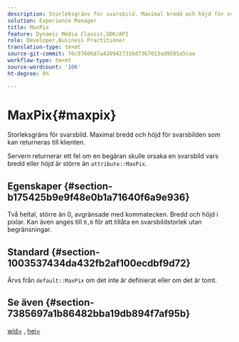 ```yaml
---
description: Storleksgräns för svarsbild. Maximal bredd och höjd för svarsbilden som kan returneras till klienten.
solution: Experience Manager
title: MaxPix
feature: Dynamic Media Classic,SDK/API
role: Developer,Business Practitioner
translation-type: tm+mt
source-git-commit: f6c97606d7a4209427316d7367013ad9585a5cae
workflow-type: tm+mt
source-wordcount: '106'
ht-degree: 0%

---
```



# MaxPix{#maxpix}

Storleksgräns för svarsbild. Maximal bredd och höjd för svarsbilden som kan returneras till klienten.

Servern returnerar ett fel om en begäran skulle orsaka en svarsbild vars bredd eller höjd är större än `attribute::MaxPix`.

## Egenskaper {#section-b175425b9e9f48e0b1a71640f6a9e936}

Två heltal, större än 0, avgränsade med kommatecken. Bredd och höjd i pixlar. Kan även anges till `0,0` för att tillåta en svarsbildstorlek utan begränsningar.

## Standard {#section-1003537434da432fb2af100ecdbf9d72}

Ärvs från `default::MaxPix` om det inte är definierat eller om det är tomt.

## Se även {#section-7385697a1b86482bba19db894f7af95b}

[wid=](../../../../../is-api/http-ref/image-serving-api-ref/c-http-protocol-reference/c-command-reference/r-is-http-wid.md#reference-bfeadcb67bf4485f851eb21345527e47) ,  [hei=](../../../../../is-api/http-ref/image-serving-api-ref/c-http-protocol-reference/c-command-reference/r-is-http-hei.md#reference-6d6f556ccc0e4b98a815e8a5c1944a96)
